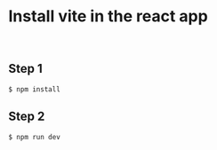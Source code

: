 # Install vite in the react app

<br/>

## Step 1

```
$ npm install
```

## Step 2

```
$ npm run dev
```
